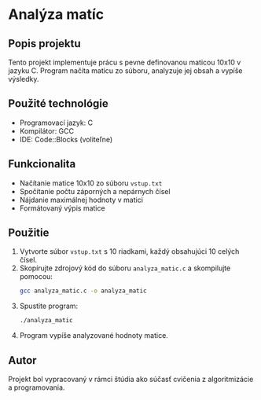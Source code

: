 # Analýza matíc

## Popis projektu
Tento projekt implementuje prácu s pevne definovanou maticou 10x10 v jazyku C. Program načíta maticu zo súboru, analyzuje jej obsah a vypíše výsledky.

## Použité technológie
- Programovací jazyk: C
- Kompilátor: GCC
- IDE: Code::Blocks (voliteľne)

## Funkcionalita
- Načítanie matice 10x10 zo súboru `vstup.txt`
- Spočítanie počtu záporných a nepárnych čísel
- Nájdanie maximálnej hodnoty v matici
- Formátovaný výpis matice

## Použitie

1. Vytvorte súbor `vstup.txt` s 10 riadkami, každý obsahujúci 10 celých čísel.
2. Skopírujte zdrojový kód do súboru `analyza_matic.c` a skompilujte pomocou:
   ```bash
   gcc analyza_matic.c -o analyza_matic
   ```
3. Spustite program:
   ```bash
   ./analyza_matic
   ```
4. Program vypíše analyzované hodnoty matice.

## Autor
Projekt bol vypracovaný v rámci štúdia ako súčasť cvičenia z algoritmizácie a programovania.

